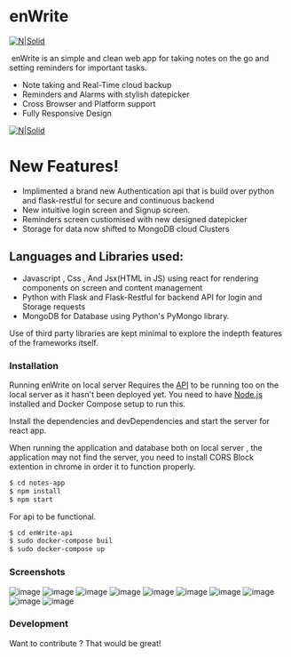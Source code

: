 # enWrite

[![N|Solid](https://res.cloudinary.com/srvraj311/image/upload/v1626325102/Main_2_hu5xxl.png)](https://srvraj311.github.io)

[![]()]()
enWrite is an simple and clean web app for taking notes on the go and setting reminders for important tasks.

- Note taking and Real-Time cloud backup
- Reminders and Alarms with stylish datepicker
- Cross Browser and Platform support
- Fully Responsive Design

[![N|Solid](https://res.cloudinary.com/srvraj311/image/upload/v1626325103/git_icon_1_ytmt5o.png)]()

# New Features!

- Implimented a brand new Authentication api that is build over python and flask-restful for secure and continuous backend
- New intuitive login screen and Signup screen.
- Reminders screen custiomised with new designed datepicker
- Storage for data now shifted to MongoDB cloud Clusters

## Languages and Libraries used:

- Javascript , Css , And Jsx(HTML in JS) using react for rendering components on screen and content management
- Python with Flask and Flask-Restful for backend API for login and Storage requests
- MongoDB for Database using Python's PyMongo library.

Use of third party libraries are kept minimal to explore the indepth features of the frameworks itself.


### Installation

Running enWrite on local server Requires the [API](https://github.com/srvraj311/enWrite-Authentication-api) to be running too on the local server as it hasn't been deployed yet.
You need to have [Node.js](https://nodejs.org/) installed and Docker Compose setup to run this.

Install the dependencies and devDependencies and start the server for react app.

When running the application and database both on local server , the application may not find the server, you need to install CORS Block extention in chrome in order it to function properly.

```sh
$ cd notes-app
$ npm install
$ npm start
```

For api to be functional.

```sh
$ cd enWrite-api
$ sudo docker-compose buil
$ sudo docker-compose up
```

### Screenshots
![image](https://res.cloudinary.com/srvraj311/image/upload/v1626325667/Screenshot_20210715_103559_rb8dse.png)
![image](https://res.cloudinary.com/srvraj311/image/upload/v1626325667/Screenshot_20210715_103617_rngg7b.png)
![image](https://res.cloudinary.com/srvraj311/image/upload/v1626325667/Screenshot_20210715_103637_pajhfp.png)
![image](https://res.cloudinary.com/srvraj311/image/upload/v1626325667/Screenshot_20210715_103649_ubdhbg.png)
![image](https://res.cloudinary.com/srvraj311/image/upload/v1626325667/Screenshot_20210715_103641_tniq8i.png)
![image](https://res.cloudinary.com/dvmsk482x/image/upload/v1623922656/Screenshot_20210617_150128_yrlgci.png)
![image](https://res.cloudinary.com/dvmsk482x/image/upload/v1623922656/Screenshot_20210617_150224_bh7t1o.png)
![image](https://res.cloudinary.com/dvmsk482x/image/upload/v1623922656/Screenshot_20210617_150428_bpifny.png)
![image](https://res.cloudinary.com/dvmsk482x/image/upload/v1623922656/Screenshot_20210617_150521_phma5o.png)
![image](https://res.cloudinary.com/dvmsk482x/image/upload/v1623922656/Screenshot_20210617_150532_rufjtx.png)

### Development

Want to contribute ? That would be great!
